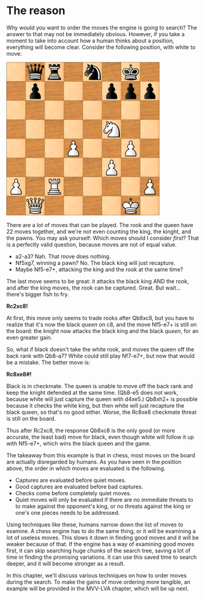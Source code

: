 # The reason

Why would you want to order the moves the engine is going to search? The
answer to that may not be immediately obvious. However, if you take a
moment to take into account how a human thinks about a position, everything
will become clear. Consider the following position, with white to move:

<img src="../../positions/position_1.png" width=400 />

There are a lot of moves that can be played. The rook and the queen have 22
moves together, and we're not even counting the king, the kinght, and the
pawns. You may ask yourself: Which moves should I consider _first_? That is
a perfectly valid question, because moves are not of equal value.

- a2-a3? Nah. That move does nothing.
- Nf5xg7, winning a pawn? No. The black king will just recapture.
- Maybe Nf5-e7+, attacking the king and the rook at the same time?

The last move seems to be great: it attacks the black king AND the rook,
and after the king moves, the rook can be captured. Great. But wait...
there's bigger fish to fry.

__Rc2xc8!__

At first, this move only seems to trade rooks after Qb8xc8, but you have to
realize that it's now the black _queen_ on c8, and the move Nf5-e7+ is
still on the board: the knight now attacks the black king and the black
_queen_, for an even greater gain.

So, what if black doesn't take the white rook, and moves the queen off the
back rank with Qb8-a7? White could still play Nf7-e7+, but now that would
be a mistake. The better move is:

__Rc8xe8#!__

Black is in checkmate. The queen is unable to move off the back rank and
keep the knight defended at the same time. (Qb8-e5 does not work, because
white will just capture the queen with d4xe5.) Qb8xh2+ is possible because
it checks the white king, but then white will just recapture the black
queen, so that's no good either. Worse, the Rc8xe8 checkmate threat is
still on the board.

Thus after Rc2xc8, the response Qb8xc8 is the only good (or more accurate,
the least bad) move for black, even though white will follow it up with
Nf5-e7+, which wins the black queen and the game.

The takeaway from this example is that in chess, most moves on the board
are actually disregarded by humans. As you have seen in the position above,
the order in which moves are evaluated is the following.

- Captures are evaluated before quiet moves.
- Good captures are evaluated before bad captures.
- Checks come before completely quiet moves.
- Quiet moves will only be evaluated if there are no immediate threats to
  to make against the opponent's king, or no threats against the king or
  one's one pieces needs to be addressed.

Using techniques like these, humans narrow down the list of moves to
examine. A chess engine has to do the same thing, or it will be examining a
lot of useless moves. This slows it down in finding good moves and it will
be weaker because of that. If the engine has a way of examining good moves
first, it can skip searching huge chunks of the search tree, saving a lot
of time in finding the promising variations. It can use this saved time to
search deeper, and it will become stronger as a result.

In this chapter, we'll discuss various techniques on how to order moves
during the search. To make the gains of move ordering more tangible, an
example will be provided in the MVV-LVA chapter, which will be up next.